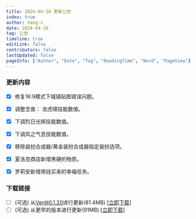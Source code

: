 ```yaml
---
title: 2024-04-10 更新公告
index: true
author: Vang-z
date: 2024-04-10
tag: 公告
timeline: true
editLink: false
contributors: false
lastUpdated: false
pageInfo: ["Author", "Date", "Tag", "ReadingTime", "Word", "PageView"]
---
```


### 更新内容
- [x] 修复<a>16:9</a>模式下城镇贴图错误问题。
- [x] 调整<a>念兽： 龙虎啸</a>技能数值。
- [x] 下调<a>烈日光辉</a>技能数值。
- [x] 下调<a>风之气息</a>技能数值。
- [x] 移除<a>装扮合成器/黄金装扮合成器</a>指定装扮选项。
- [x] 夏洛克商店新增<a>黑硬的物质</a>。
- [x] 罗莉安新增<a>用钱买来的幸福</a>任务。


### 下载链接
- [ ] <a>(可选)</a> 从<a>Ver@0.1.20</a>进行更新(81.4MB) [[立即下载]](http://124.221.23.198:5244/d/caomei%E5%A4%A9%E7%BF%BC%E4%BA%91%E7%9B%98%2Frfo%2Fclient%2F%E8%82%A5%E7%81%B5%E7%9A%84%E5%A5%87%E5%A6%99%E5%B9%BB%E6%83%B3_0.1.21_a_x64-setup.exe)
- [ ] <a>(可选)</a> 从<a>更早的版本</a>进行更新(91MB) [[立即下载]](http://124.221.23.198:5244/d/caomei%E5%A4%A9%E7%BF%BC%E4%BA%91%E7%9B%98%2Frfo%2Fclient%2F%E8%82%A5%E7%81%B5%E7%9A%84%E5%A5%87%E5%A6%99%E5%B9%BB%E6%83%B3_0.1.21_b_x64-setup.exe)
